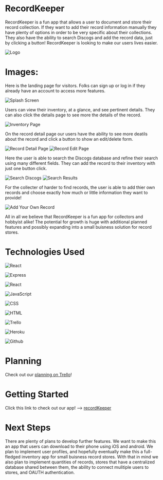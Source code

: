# RecordKeeper

RecordKeeper is a fun app that allows a user to document and store their record collection. If they want to add their record information manually they have plenty of options in order to be very specific about their collections. They also have the ability to search Discogs and add the record data, just by clicking a button! RecordKeeper is looking to make our users lives easier.

![Logo](https://i.imgur.com/TokguiO.png)

# Images:

Here is the landing page for visitors. Folks can sign up or log in if they already have an account to access 
more features.

![Splash Screen](https://i.imgur.com/Kdz5SRK.png)

Users can view their inventory, at a glance, and see pertinent details. They can also click the details page to see more the details of the record.

![Inventory Page](https://i.imgur.com/G9yjdhg.png)

On the record detail page our users have the ability to see more deatils about the record and click a button to show an edit/delete form.

![Record Detail Page](https://i.imgur.com/1yUZGIv.png)
![Record Edit Page](https://i.imgur.com/SkRHhjG.png)

Here the user is able to search the Discogs database and refine their search using many different fields. They can add the record to their inventory with just one button click.

![Search Discogs](https://i.imgur.com/CCXVKrl.png)
![Search Results](https://i.imgur.com/9jD5tOS.png)

For the collecter of harder to find records, the user is able to add thier own records and choose exactly how much or little information they want to provide!

![Add Your Own Record](https://i.imgur.com/urLOaHD.png)

All in all we believe that RecordKeeper is a fun app for collectors and hobbyist alike! The potential for growth is huge with additional planned features and possibly expanding into a small buisness solution for record stores.

# Technologies Used

![React](https://img.shields.io/badge/Python-FFD43B?style=for-the-badge&logo=python&logoColor=blue)

![Express](https://img.shields.io/badge/Express.js-404D59?style=for-the-badge)

![React](https://img.shields.io/badge/React-20232A?style=for-the-badge&logo=react&logoColor=61DAFB)

![JavaScript](https://img.shields.io/badge/JavaScript-323330?style=for-the-badge&logo=javascript&logoColor=F7DF1E)

![CSS](https://img.shields.io/badge/CSS3-1572B6?style=for-the-badge&logo=css3&logoColor=white)

![HTML](https://img.shields.io/badge/HTML5-E34F26?style=for-the-badge&logo=html5&logoColor=white)

![Trello](https://img.shields.io/badge/Trello-0052CC?style=for-the-badge&logo=trello&logoColor=white)

![Heroku](https://img.shields.io/badge/Heroku-430098?style=for-the-badge&logo=heroku&logoColor=white)

![Github](https://img.shields.io/badge/GitHub-100000?style=for-the-badge&logo=github&logoColor=white)

# Planning

Check out our [planning on Trello](https://trello.com/b/9p2OErQP/recordkeeper)!

# Getting Started

Click this link to check out our app! --> [recordKeeper](https://record-keeper.herokuapp.com/)

# Next Steps

There are plenty of plans to develop further features. We want to make this an app that users can download to their phone using iOS and android. We plan to implement user profiles, and hopefully eventually make this a full-fledged inventory app for small buisness record stores. With that in mind we also plan to implement quantities of records, stores that have a centralized database shared between them, the ability to connect mulitiple users to stores, and OAUTH authentication.
